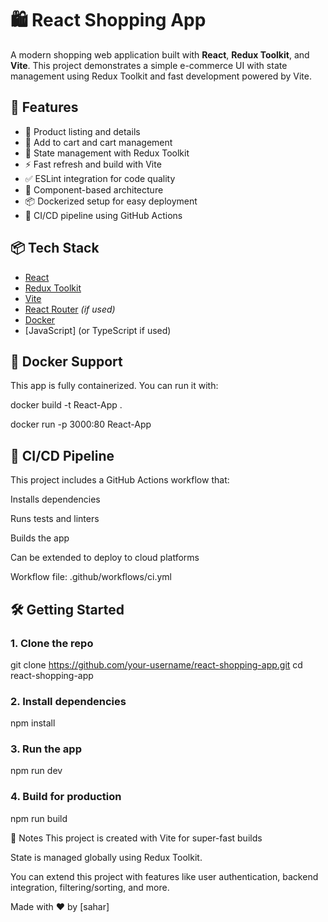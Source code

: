 # 🛍️ React Shopping App

A modern shopping web application built with **React**, **Redux Toolkit**, and **Vite**. This project demonstrates a simple e-commerce UI with state management using Redux Toolkit and fast development powered by Vite.

## 🚀 Features

- 🧾 Product listing and details
- 🛒 Add to cart and cart management
- 💾 State management with Redux Toolkit
- ⚡ Fast refresh and build with Vite
- ✅ ESLint integration for code quality
- 📁 Component-based architecture
- 📦 Dockerized setup for easy deployment
- 🔁 CI/CD pipeline using GitHub Actions

## 📦 Tech Stack

- [React](https://reactjs.org/)
- [Redux Toolkit](https://redux-toolkit.js.org/)
- [Vite](https://vitejs.dev/)
- [React Router](https://reactrouter.com/) *(if used)*
- [Docker](https://www.docker.com/)
- [JavaScript] (or TypeScript if used)

## 🐳 Docker Support

This app is fully containerized. You can run it with:


docker build -t React-App .

docker run -p 3000:80 React-App



## 🔁 CI/CD Pipeline
This project includes a GitHub Actions workflow that:

Installs dependencies

Runs tests and linters

Builds the app

Can be extended to deploy to cloud platforms

Workflow file: .github/workflows/ci.yml



## 🛠️ Getting Started

### 1. Clone the repo


git clone https://github.com/your-username/react-shopping-app.git
cd react-shopping-app


### 2. Install dependencies
npm install

### 3. Run the app
npm run dev

### 4. Build for production
npm run build

📌 Notes
This project is created with Vite for super-fast builds 

State is managed globally using Redux Toolkit.

You can extend this project with features like user authentication, backend integration, filtering/sorting, and more.

Made with ❤️ by [sahar]


